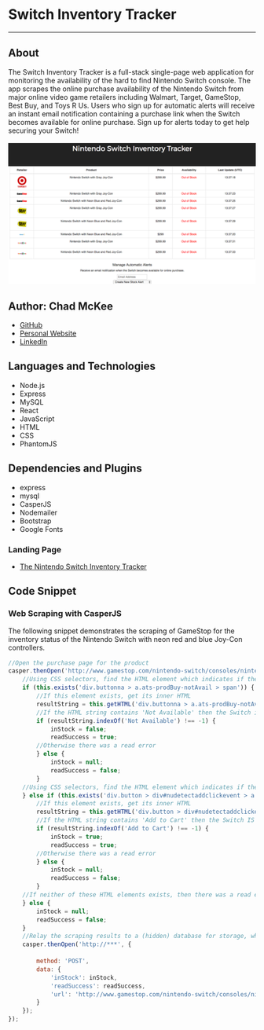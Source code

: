 # Switch Inventory Tracker
---

## About
The Switch Inventory Tracker is a full-stack single-page web application for monitoring the availability of the hard 
to find Nintendo Switch console.  The app scrapes the online purchase availability of the Nintendo Switch from major
online video game retailers including Walmart, Target, GameStop, Best Buy, and Toys R Us.  Users who sign up for
automatic alerts will receive an instant email notification containing a purchase link when the Switch becomes available for online 
purchase.  Sign up for alerts today to get help securing your Switch!
<br><br>
<img src='./switch-app-pic.png'>

## Author: Chad McKee
* <a href="https://github.com/chadm9">GitHub</a>
* <a href="http://wchadmckee.com/">Personal Website</a>
* <a href="https://www.linkedin.com/in/w-chad-mckee-88939163/">LinkedIn</a>

## Languages and Technologies
* Node.js
* Express
* MySQL
* React
* JavaScript
* HTML
* CSS
* PhantomJS


## Dependencies and Plugins
* express
* mysql 
* CasperJS
* Nodemailer
* Bootstrap
* Google Fonts



### Landing Page
* <a href="http://switch-tracker.wchadmckee.com/">The Nintendo Switch Inventory Tracker</a>

## Code Snippet


### Web Scraping with CasperJS


The following snippet demonstrates the scraping of GameStop for the inventory status
of the Nintendo Switch with neon red and blue Joy-Con controllers. 

```JavaScript
//Open the purchase page for the product
casper.thenOpen('http://www.gamestop.com/nintendo-switch/consoles/nintendo-switch-console-with-neon-blue-and-neon-red-joy-con/141887', function () {
    //Using CSS selectors, find the HTML element which indicates if the Switch is NOT in stock
    if (this.exists('div.buttonna > a.ats-prodBuy-notAvail > span')) {
        //If this element exists, get its inner HTML
        resultString = this.getHTML('div.buttonna > a.ats-prodBuy-notAvail > span');
        //If the HTML string contains 'Not Available' then the Switch is not in stock
        if (resultString.indexOf('Not Available') !== -1) {
            inStock = false;
            readSuccess = true;
        //Otherwise there was a read error
        } else {
            inStock = null;
            readSuccess = false;
        }
    //Using CSS selectors, find the HTML element which indicates if the Switch IS in stock
    } else if (this.exists('div.button > div#nudetectaddclickevent > a > span')) {
        //If this element exists, get its inner HTML
        resultString = this.getHTML('div.button > div#nudetectaddclickevent > a > span');
        //If the HTML string contains 'Add to Cart' then the Switch IS in stock
        if (resultString.indexOf('Add to Cart') !== -1) {
            inStock = true;
            readSuccess = true;
        //Otherwise there was a read error
        } else {
            inStock = null;
            readSuccess = false;
        }
    //If neither of these HTML elements exists, then there was a read error    
    } else {
        inStock = null;
        readSuccess = false;
    }
    //Relay the scraping results to a (hidden) database for storage, where the appropriate action is then determined by the server
    casper.thenOpen('http://***', {

        method: 'POST',
        data: {
            'inStock': inStock,
            'readSuccess': readSuccess,
            'url': 'http://www.gamestop.com/nintendo-switch/consoles/nintendo-switch-console-with-neon-blue-and-neon-red-joy-con/141887'
        }
    });
});
```




